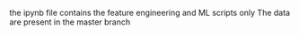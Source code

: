 the ipynb file contains the feature engineering and ML scripts only
The data are present in the master branch
